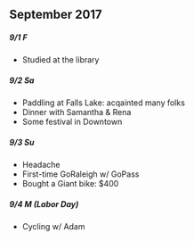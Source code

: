 ## September 2017

##### 9/1 F

- Studied at the library

##### 9/2 Sa

- Paddling at Falls Lake: acqainted many folks
- Dinner with Samantha & Rena
- Some festival in Downtown

##### 9/3 Su

- Headache
- First-time GoRaleigh w/ GoPass
- Bought a Giant bike: $400

##### 9/4 M (Labor Day)

- Cycling w/ Adam


